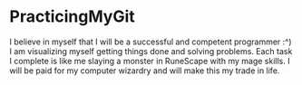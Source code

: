 # PracticingMyGit 

I believe in myself that I will be a successful and 
competent programmer :^) I am visualizing myself getting 
things done and solving problems. Each task I complete is like me 
slaying a monster in RuneScape with my mage skills. I 
will be paid for my computer wizardry and will make this my trade in life.  